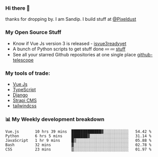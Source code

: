 ### Hi there 👋

thanks for dropping by.
I am Sandip. I build stuff at [@Pixeldust](github.com/pixeldust-in/)

###  **My Open Source Stuff**

 - Know if Vue Js version 3 is released -  [isvue3readyyet](https://github.com/sandiprb/isvue3readyyet)
 - A bunch of Python scripts to get stuff done 💤 💤 [stuff](https://github.com/sandiprb/stuff)
 - See all your starred Github repositories at one single place [github-telescope](https://github.com/sandiprb/github-telescope)



###  **My tools of trade:**
 - [Vue Js](https://github.com/vuejs/vue/)
 - [TypeScript](https://github.com/microsoft/TypeScript)
 - [Django](github.com/django/django)
 - [Strapi CMS](github.com/strapi/strapi)
 - [tailwindcss](https://github.com/tailwindlabs/tailwindcss)


###  📊 **My Weekly development breakdown**
<!--START_SECTION:waka-->
```text
Vue.js       10 hrs 39 mins  █████████████▓░░░░░░░░░░░   54.42 % 
Python       6 hrs 5 mins    ███████▓░░░░░░░░░░░░░░░░░   31.14 % 
JavaScript   1 hr 9 mins     █▒░░░░░░░░░░░░░░░░░░░░░░░   05.88 % 
Bash         32 mins         ▓░░░░░░░░░░░░░░░░░░░░░░░░   02.78 % 
CSS          23 mins         ▒░░░░░░░░░░░░░░░░░░░░░░░░   01.97 % 
```
<!--END_SECTION:waka-->
